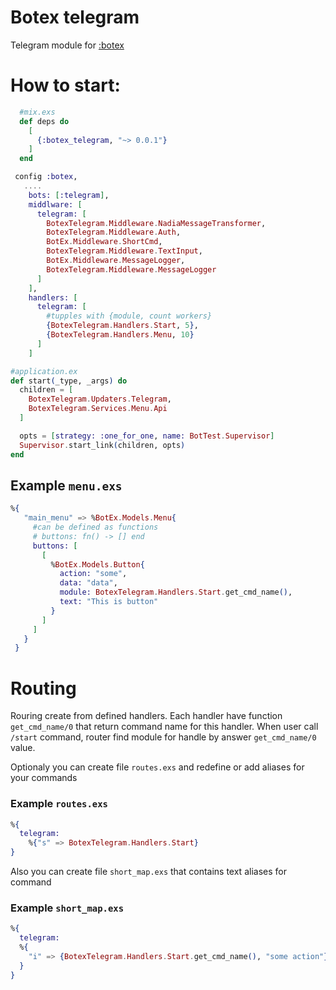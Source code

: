 # Botex telegram

Telegram module for [:botex](https://github.com/bot-ex/botex)

# How to start:
  
```elixir
  #mix.exs
  def deps do
    [
      {:botex_telegram, "~> 0.0.1"}
    ]
  end

 config :botex,
   ....
    bots: [:telegram],
    middlware: [
      telegram: [
        BotexTelegram.Middleware.NadiaMessageTransformer,
        BotexTelegram.Middleware.Auth,
        BotEx.Middleware.ShortCmd,
        BotexTelegram.Middleware.TextInput,
        BotEx.Middleware.MessageLogger,
        BotexTelegram.Middleware.MessageLogger
      ]
    ],
    handlers: [
      telegram: [
        #tupples with {module, count workers}
        {BotexTelegram.Handlers.Start, 5},
        {BotexTelegram.Handlers.Menu, 10}
      ]
    ]
```

```elixir
#application.ex
def start(_type, _args) do
  children = [
    BotexTelegram.Updaters.Telegram,
    BotexTelegram.Services.Menu.Api
  ]

  opts = [strategy: :one_for_one, name: BotTest.Supervisor]
  Supervisor.start_link(children, opts)
end
```

## Example `menu.exs`
```elixir
%{
   "main_menu" => %BotEx.Models.Menu{
     #can be defined as functions
     # buttons: fn() -> [] end
     buttons: [
       [
         %BotEx.Models.Button{
           action: "some",
           data: "data",
           module: BotexTelegram.Handlers.Start.get_cmd_name(),
           text: "This is button"
         }
       ]
     ]
   }
 }
```
# Routing
Rouring create from defined handlers. Each handler have function `get_cmd_name/0` that return command name for this handler. When user call `/start` command, router find module for handle by answer `get_cmd_name/0` value.

Optionaly you can create file `routes.exs` and redefine or add aliases for your commands

### Example `routes.exs`
```elixir
%{
  telegram:
    %{"s" => BotexTelegram.Handlers.Start}
}
```
Also you can create file `short_map.exs` that contains text aliases for command

### Example `short_map.exs`
```elixir
%{
  telegram:
  %{
    "i" => {BotexTelegram.Handlers.Start.get_cmd_name(), "some action"}
  }
}
```
